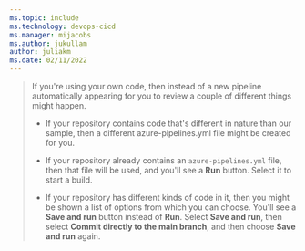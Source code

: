 ```yaml
---
ms.topic: include
ms.technology: devops-cicd
ms.manager: mijacobs
ms.author: jukullam
author: juliakm
ms.date: 02/11/2022
---
```


> If you're using your own code, then instead of a new pipeline automatically appearing for you to review a couple of different things might happen.
>
> * If your repository contains code that's different in nature than our sample, then a different azure-pipelines.yml file might be created for you.
> 
> * If your repository already contains an `azure-pipelines.yml` file, then that file will be used, and you'll see a **Run** button. Select it to start a build.
>
> * If your repository has different kinds of code in it, then you might be shown a list of options from which you can choose. You'll see a **Save and run** button instead of **Run**. Select **Save and run**, then select **Commit directly to the main branch**, and then choose **Save and run** again.